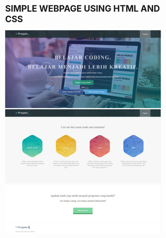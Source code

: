 # SIMPLE WEBPAGE USING HTML AND CSS

![user interface](Header.jpg?raw=true "header")
![user interface](content.jpg?raw=true "content lesson")
![user interface](message-and-footer.jpg?raw=true "message-and-footer")